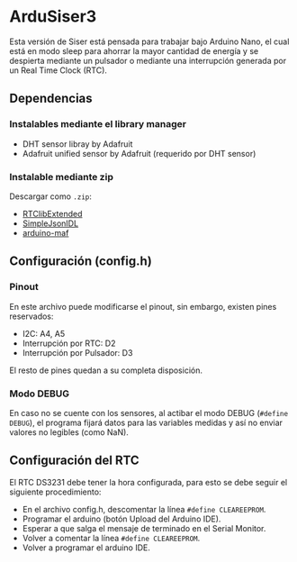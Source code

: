 ArduSiser3
==========

Esta versión de Siser está pensada para trabajar bajo Arduino Nano,
el cual está en modo sleep para ahorrar la mayor cantidad de energía
y se despierta mediante un pulsador o mediante una interrupción generada
por un Real Time Clock (RTC).


## Dependencias

### Instalables mediante el library manager

- DHT sensor libray by Adafruit
- Adafruit unified sensor by Adafruit (requerido por DHT sensor)

### Instalable mediante zip

Descargar como `.zip`:

- [RTClibExtended](https://github.com/FabioCuomo/FabioCuomo-DS3231/)
- [SimpleJsonIDL](https://github.com/kranfix/SimpleJsonIDL/)
- [arduino-maf](https://github.com/kranfix/arduino-maf)

## Configuración (config.h)

### Pinout

En este archivo puede modificarse el pinout, sin embargo,
existen pines reservados:

- I2C: A4, A5
- Interrupción por RTC: D2
- Interrupción por Pulsador: D3

El resto de pines quedan a su completa disposición.

### Modo DEBUG
En caso no se cuente con los sensores, al actibar el modo  DEBUG
(`#define DEBUG`), el programa fijará datos para las variables medidas
y así no enviar valores no legibles (como NaN).

## Configuración del RTC

El RTC DS3231 debe tener la hora configurada, para esto se debe
seguir el siguiente procedimiento:

- En el archivo config.h, descomentar la línea `#define CLEAREEPROM`.
- Programar el arduino (botón Upload del Arduino IDE).
- Esperar a que salga el mensaje de terminado en el Serial Monitor.
- Volver a comentar la línea `#define CLEAREEPROM`.
- Volver a programar el arduino IDE.
